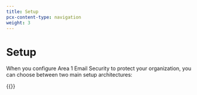 ```yaml
---
title: Setup
pcx-content-type: navigation
weight: 3
---
```


# Setup

When you configure Area 1 Email Security to protect your organization, you can choose between two main setup architectures:

{{<directory-listing>}}